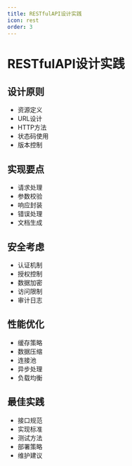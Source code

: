 ```yaml
---
title: RESTfulAPI设计实践
icon: rest
order: 3
---
```


# RESTfulAPI设计实践

## 设计原则
- 资源定义
- URL设计
- HTTP方法
- 状态码使用
- 版本控制

## 实现要点
- 请求处理
- 参数校验
- 响应封装
- 错误处理
- 文档生成

## 安全考虑
- 认证机制
- 授权控制
- 数据加密
- 访问限制
- 审计日志

## 性能优化
- 缓存策略
- 数据压缩
- 连接池
- 异步处理
- 负载均衡

## 最佳实践
- 接口规范
- 实现标准
- 测试方法
- 部署策略
- 维护建议
